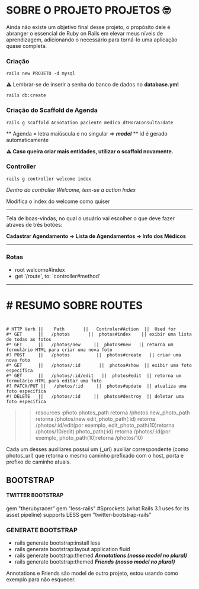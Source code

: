 # SOBRE O PROJETO PROJETOS 🤓

Ainda não existe um objetivo final desse projeto, o propósito dele é abranger o essencial de Ruby on Rails em elevar meus níveis de aprendizagem, adicionando o necessário para torná-lo uma aplicação quase completa. 

### Criação
`rails new PROJETO -d mysql`

⚠️ Lembrar-se de inserir a senha do banco de dados no **database.yml**

`rails db:create`

### Criação do Scaffold de Agenda

`rails g scaffold Annotation paciente medico dtHoraConsulta:date`

** Agenda = letra maiúscula e no singular ⇒ ***model*** 
** id é gerado automaticamente 

**⚠️ Caso queira criar mais entidades, utilizar o scaffold novamente.** 

### Controller

`rails g controller welcome index`

*Dentro do controller Welcome, tem-se a action Index*

Modifica o index do welcome como quiser

---

Tela de boas-vindas, no qual o usuário vai escolher o que deve fazer atraves de três botões: 

**Cadastrar Agendamento → Lista de Agendamentos → Info dos Médicos** 

---

### Rotas

- root welcome#index
- get '/route', to: 'controller#method'
---

 # ##################################################
 # #              RESUMO SOBRE ROUTES               #
 # ##################################################
    
    # HTTP Verb ||    Path       ||   Controler#Action  ||  Used for 
    #* GET      ||   /photos       ||  photos#index    || exibir uma lista de todas as fotos
    #* GET      ||   /photos/new     ||  photos#new   || retorna um formulário HTML para criar uma nova foto
    #? POST     ||   /photos          ||  photos#create   || criar uma nova foto
    #* GET      ||   /photos/:id       ||  photos#show  || exibir uma foto específica
    #* GET      ||   /photos/:id/edit   ||  photos#edit  || retorna um formulário HTML para editar uma foto
    #? PATCH/PUT ||   /photos/:id     ||  photos#update  || atualiza uma foto específica
    #! DELETE   ||   /photos/:id     ||  photos#destroy  || deletar uma foto específica 

    

>> resources :photo 
  photos_path  retorna  /photos
  new_photo_path  retorna  /photos/new
  edit_photo_path(:id)  retorna  /photos/:id/edit(por exemplo, edit_photo_path(10)retorna /photos/10/edit)
  photo_path(:id)  retorna  /photos/:id(por exemplo, photo_path(10)retorna /photos/10)

  Cada um desses auxiliares possui um (_url) auxiliar correspondente (como photos_url) que retorna o mesmo caminho prefixado com o host, porta e prefixo de caminho atuais.

  ## BOOTSTRAP

  #### TWITTER BOOTSTRAP
  gem "therubyracer"
  gem "less-rails" #Sprockets (what Rails 3.1 uses for its asset pipeline) supports LESS
  gem "twitter-bootstrap-rails"

  ### GENERATE BOOTSTRAP
  - rails generate bootstrap:install less
  - rails generate bootstrap:layout application fluid
  - rails generate bootstrap:themed ***Annotations (nosso model no plural)*** 
  - rails generate bootstrap:themed ***Friends*** ***(nosso model no plural)***

  Annotations e Friends são model de outro projeto, estou usando como exemplo para não esquecer. 

